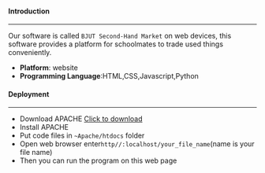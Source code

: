 #### Introduction
-----
Our software is called `BJUT Second-Hand Market` on web devices, this software provides a platform for schoolmates to trade used things conveniently.

- **Platform**: website
- **Programming Language**:HTML,CSS,Javascript,Python

#### Deployment
---
- Download APACHE  [Click to download](http://www.apache.org/)
- Install APACHE
- Put code files in `~Apache/htdocs` folder
- Open web browser enter`http//:localhost/your_file_name`(name is your file name)
- Then you can run the program on this web page
